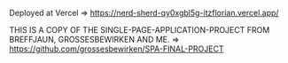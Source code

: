 Deployed at Vercel =>  https://nerd-sherd-qy0xgbl5g-itzflorian.vercel.app/

THIS IS A COPY OF THE SINGLE-PAGE-APPLICATION-PROJECT FROM BREFFJAUN, GROSSESBEWIRKEN AND ME.  =>  https://github.com/grossesbewirken/SPA-FINAL-PROJECT
